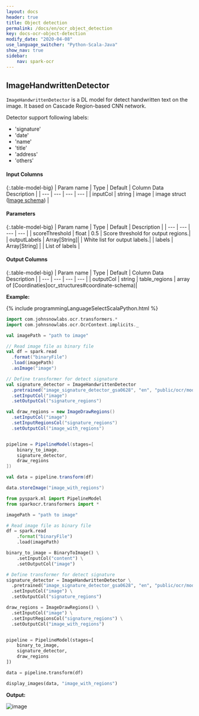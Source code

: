 ```yaml
---
layout: docs
header: true
title: Object detection
permalink: /docs/en/ocr_object_detection
key: docs-ocr-object-detection
modify_date: "2020-04-08"
use_language_switcher: "Python-Scala-Java"
show_nav: true
sidebar:
    nav: spark-ocr
---
```


## ImageHandwrittenDetector

`ImageHandwrittenDetector` is a DL model for detect handwritten text on the image.
It based on Cascade Region-based CNN network.

Detector support following labels:
 - 'signature'
 - 'date'
 - 'name'
 - 'title'
 - 'address'
 - 'others'


#### Input Columns

{:.table-model-big}
| Param name | Type | Default | Column Data Description |
| --- | --- | --- | --- |
| inputCol | string | image | image struct ([Image schema](ocr_structures#image-schema)) |

#### Parameters

{:.table-model-big}
| Param name | Type | Default | Description |
| --- | --- | --- | --- |
| scoreThreshold | float | 0.5 | Score threshold for output regions.|
| outputLabels | Array[String]| | White list for output labels.|
| labels | Array[String] | | List of labels |

#### Output Columns

{:.table-model-big}
| Param name | Type | Default | Column Data Description |
| --- | --- | --- | --- |
| outputCol | string | table_regions | array of [Coordinaties]ocr_structures#coordinate-schema)|


**Example:**

<div class="tabs-box pt0" markdown="1">

{% include programmingLanguageSelectScalaPython.html %}

```scala
import com.johnsnowlabs.ocr.transformers.*
import com.johnsnowlabs.ocr.OcrContext.implicits._

val imagePath = "path to image"

// Read image file as binary file
val df = spark.read
  .format("binaryFile")
  .load(imagePath)
  .asImage("image")

// Define transformer for detect signature
val signature_detector = ImageHandwrittenDetector
  .pretrained("image_signature_detector_gsa0628", "en", "public/ocr/models")
  .setInputCol("image")
  .setOutputCol("signature_regions")

val draw_regions = new ImageDrawRegions()
  .setInputCol("image")
  .setInputRegionsCol("signature_regions")
  .setOutputCol("image_with_regions")


pipeline = PipelineModel(stages=[
    binary_to_image,
    signature_detector,
    draw_regions
])

val data = pipeline.transform(df)

data.storeImage("image_with_regions")
```

```python
from pyspark.ml import PipelineModel
from sparkocr.transformers import *

imagePath = "path to image"

# Read image file as binary file
df = spark.read 
    .format("binaryFile")
    .load(imagePath)

binary_to_image = BinaryToImage() \
    .setInputCol("content") \
    .setOutputCol("image")

# Define transformer for detect signature
signature_detector = ImageHandwrittenDetector \
  .pretrained("image_signature_detector_gsa0628", "en", "public/ocr/models") \
  .setInputCol("image") \
  .setOutputCol("signature_regions")

draw_regions = ImageDrawRegions() \
  .setInputCol("image") \
  .setInputRegionsCol("signature_regions") \
  .setOutputCol("image_with_regions")


pipeline = PipelineModel(stages=[
    binary_to_image,
    signature_detector,
    draw_regions
])

data = pipeline.transform(df)

display_images(data, "image_with_regions")
```

</div>

**Output:**

![image](/assets/images/ocr/signature.png)
